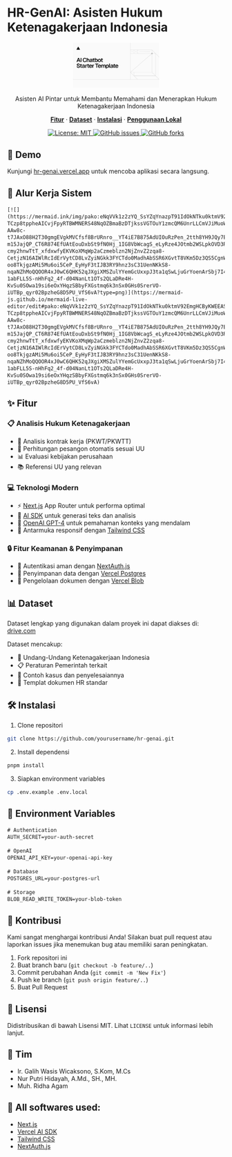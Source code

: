 # HR-GenAI: Asisten Hukum Ketenagakerjaan Indonesia

<p align="center">
  <img src="app/(chat)/opengraph-image.png" alt="Asisten Hukum Ketenagakerjaan Indonesia" width="200"/>
</p>

<p align="center">
  Asisten AI Pintar untuk Membantu Memahami dan Menerapkan Hukum Ketenagakerjaan Indonesia
</p>

<p align="center">
  <a href="#fitur"><strong>Fitur</strong></a> ·
  <a href="#dataset"><strong>Dataset</strong></a> ·
  <a href="#instalasi"><strong>Instalasi</strong></a> ·
  <a href="#penggunaan-lokal"><strong>Penggunaan Lokal</strong></a>
</p>

<p align="center">
  <a href="https://opensource.org/licenses/MIT">
    <img src="https://img.shields.io/badge/License-MIT-yellow.svg" alt="License: MIT">
  </a>
  <a href="https://github.com/yourusername/hr-genai/issues">
    <img src="https://img.shields.io/github/issues/yourusername/hr-genai" alt="GitHub issues">
  </a>
  <a href="https://github.com/yourusername/hr-genai/network">
    <img src="https://img.shields.io/github/forks/yourusername/hr-genai" alt="GitHub forks">
  </a>
</p>

## 🚀 Demo

Kunjungi [hr-genai.vercel.app](https://hr-genai.vercel.app) untuk mencoba aplikasi secara langsung.

## 🔄 Alur Kerja Sistem

```mermaid
[![](https://mermaid.ink/img/pako:eNqVVk1z2zYQ_SsYZqYnazpT91IdOkNTku0ktmV92EmgHCByKWEEASwAxlZl__cuAJKCEsWT6gRq3y72Pb1dap_kqoCkn5RCPeVrpi2ZDRaS4MfUy5Vm1ZoMmGVjDRV1BwOWuAemmeVKfg1Y90lppoSA3JKPsGKCDFReb0Fa85X0en-TCzp8tppheAICvjFpyRTBWMNERS48NqOZBmaBzDTjkssVGTOuY1zmcQM6UnrLLCmVJiMuoWdrB4-AAw8c-t7JAxO88H2T30gmgEVgkMVCfsf8BrURnro__YT4iE7B875AdUIOuRzPen_2tth8YH9JQy7EbZJprnllo1KXHnyFBS252lWg3XVbsNCRP9VmqxI9yKVVDiYW7JrOK6FYQdof0SpyV4FMr0OD7-m15JajQP_CT6R874EfUAtEouDxbSt9fN0Hj_1IG8VbWcagS_eLyRze4JOtmb2WSLpkOVD3RLrH6I4bOjegSeBlSKak99fv9zXoXWB1u29YkVQysTPcvB7ybx3kpU1r6ryQO9o6t5XxWIaQNoNnS_xNL2RM_eE0_HC68y3dd3PQ3TwUEAblgL332Mk-cmy2hnwTtT_xfdxwfyEKVKoXMqWp2aCzmeblzn2NjZnvZ2zqa8-CetjzN16AIWlRcIdErVytCD8LvZyiNGkk3FYCTdo0MadhAbSSR6XGvtT8VKm5Dz3QS5CgnWOmVte5rTUUuDFMhRze8kwLoe2BNIWOZ_XB3_LY7o0rYAXoKP7o45-oo8TkjgzAMi5Mu6oi5CeP_EyHyF3tIJB3RY9hnz3sC31UenNKkS8-nqaNZhMoQQOOR4xJ0wC6QHK52qJXgiXMSZulYYemGcUxxpJ3ta1qSwLjuGrYoenArSbj7I4rwXnidNWwSNPh3ttmhKtePfXqKjJkOvRuuIWnznY4Gz_EJ_CPizYu5TkLwHREGy_GVmz0j9seBaP8YIX2NeXD3eYOse4xWL9ZXCHWrTH_5olXT4g3RrM7AYc7Si5E_135V3lmrFYb6L87Pz9vzr0nXth1_4_qOU49tBByl8tfz-1abFLL5S-nHhFq2_4f-d04NanLt1OTs2QLaDRe4H-KvSu0SOwa19si6eOxYHqzSBbyFXGstmq6k3nSx0GHs0SrerVO-iUTBp_qyr02BpzheG8D5PU_VfS6vA?type=png)](https://mermaid-js.github.io/mermaid-live-editor/edit#pako:eNqVVk1z2zYQ_SsYZqYnazpT91IdOkNTku0ktmV92EmgHCByKWEEASwAxlZl__cuAJKCEsWT6gRq3y72Pb1dap_kqoCkn5RCPeVrpi2ZDRaS4MfUy5Vm1ZoMmGVjDRV1BwOWuAemmeVKfg1Y90lppoSA3JKPsGKCDFReb0Fa85X0en-TCzp8tppheAICvjFpyRTBWMNERS48NqOZBmaBzDTjkssVGTOuY1zmcQM6UnrLLCmVJiMuoWdrB4-AAw8c-t7JAxO88H2T30gmgEVgkMVCfsf8BrURnro__YT4iE7B875AdUIOuRzPen_2tth8YH9JQy7EbZJprnllo1KXHnyFBS252lWg3XVbsNCRP9VmqxI9yKVVDiYW7JrOK6FYQdof0SpyV4FMr0OD7-m15JajQP_CT6R874EfUAtEouDxbSt9fN0Hj_1IG8VbWcagS_eLyRze4JOtmb2WSLpkOVD3RLrH6I4bOjegSeBlSKak99fv9zXoXWB1u29YkVQysTPcvB7ybx3kpU1r6ryQO9o6t5XxWIaQNoNnS_xNL2RM_eE0_HC68y3dd3PQ3TwUEAblgL332Mk-cmy2hnwTtT_xfdxwfyEKVKoXMqWp2aCzmeblzn2NjZnvZ2zqa8-CetjzN16AIWlRcIdErVytCD8LvZyiNGkk3FYCTdo0MadhAbSSR6XGvtT8VKm5Dz3QS5CgnWOmVte5rTUUuDFMhRze8kwLoe2BNIWOZ_XB3_LY7o0rYAXoKP7o45-oo8TkjgzAMi5Mu6oi5CeP_EyHyF3tIJB3RY9hnz3sC31UenNKkS8-nqaNZhMoQQOOR4xJ0wC6QHK52qJXgiXMSZulYYemGcUxxpJ3ta1qSwLjuGrYoenArSbj7I4rwXnidNWwSNPh3ttmhKtePfXqKjJkOvRuuIWnznY4Gz_EJ_CPizYu5TkLwHREGy_GVmz0j9seBaP8YIX2NeXD3eYOse4xWL9ZXCHWrTH_5olXT4g3RrM7AYc7Si5E_135V3lmrFYb6L87Pz9vzr0nXth1_4_qOU49tBByl8tfz-1abFLL5S-nHhFq2_4f-d04NanLt1OTs2QLaDRe4H-KvSu0SOwa19si6eOxYHqzSBbyFXGstmq6k3nSx0GHs0SrerVO-iUTBp_qyr02BpzheG8D5PU_VfS6vA)
```

## ✨ Fitur

### 📋 Analisis Hukum Ketenagakerjaan

- 📝 Analisis kontrak kerja (PKWT/PKWTT)
- 🧮 Perhitungan pesangon otomatis sesuai UU
- 📊 Evaluasi kebijakan perusahaan
- 📚 Referensi UU yang relevan

### 💻 Teknologi Modern

- ⚡️ [Next.js](https://nextjs.org) App Router untuk performa optimal
- 🤖 [AI SDK](https://sdk.vercel.ai/docs) untuk generasi teks dan analisis
- 🧠 [OpenAI GPT-4](https://openai.com) untuk pemahaman konteks yang mendalam
- 🎨 Antarmuka responsif dengan [Tailwind CSS](https://tailwindcss.com)

### 🔒 Fitur Keamanan & Penyimpanan

- 🔑 Autentikasi aman dengan [NextAuth.js](https://github.com/nextauthjs/next-auth)
- 💾 Penyimpanan data dengan [Vercel Postgres](https://vercel.com/storage/postgres)
- 📁 Pengelolaan dokumen dengan [Vercel Blob](https://vercel.com/storage/blob)

## 📊 Dataset

Dataset lengkap yang digunakan dalam proyek ini dapat diakses di:
[drive.com](https://drive.com)

Dataset mencakup:

- 📜 Undang-Undang Ketenagakerjaan Indonesia
- 📋 Peraturan Pemerintah terkait
- 📝 Contoh kasus dan penyelesaiannya
- 📄 Templat dokumen HR standar

## 🛠️ Instalasi

1. Clone repositori

```bash
git clone https://github.com/yourusername/hr-genai.git
```

2. Install dependensi

```bash
pnpm install
```

3. Siapkan environment variables

```bash
cp .env.example .env.local
```

## 🔑 Environment Variables

```env
# Authentication
AUTH_SECRET=your-auth-secret

# OpenAI
OPENAI_API_KEY=your-openai-api-key

# Database
POSTGRES_URL=your-postgres-url

# Storage
BLOB_READ_WRITE_TOKEN=your-blob-token
```

## 🤝 Kontribusi

Kami sangat menghargai kontribusi Anda! Silakan buat pull request atau laporkan issues jika menemukan bug atau memiliki saran peningkatan.

1. Fork repositori ini
2. Buat branch baru (`git checkout -b feature/..`)
3. Commit perubahan Anda (`git commit -m 'New Fix'`)
4. Push ke branch (`git push origin feature/..`)
5. Buat Pull Request

## 📝 Lisensi

Didistribusikan di bawah Lisensi MIT. Lihat `LICENSE` untuk informasi lebih lanjut.

## 👥 Tim

- Ir. Galih Wasis Wicaksono, S.Kom, M.Cs
- Nur Putri Hidayah, A.Md., SH., MH.
- Muh. Ridha Agam

## 🙏 All softwares used:

- [Next.js](https://nextjs.org)
- [Vercel AI SDK](https://sdk.vercel.ai/docs)
- [Tailwind CSS](https://tailwindcss.com)
- [NextAuth.js](https://next-auth.js.org)
